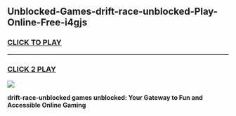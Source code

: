 
## Unblocked-Games-drift-race-unblocked-Play-Online-Free-i4gjs
<h3>
<a href="https://premium76.site?title=drift-race-unblocked&ref=26A">CLICK TO PLAY</a></h3>
<hr>

<h3>
<a href="https://premium76.site?title=drift-race-unblocked&ref=26A">CLICK 2 PLAY</a>
  
</h3>

<a href="https://premium76.site?title=drift-race-unblocked&ref=26A"><img src="https://clearcache.store/games.png"></a>


**drift-race-unblocked games unblocked: Your Gateway to Fun and Accessible Online Gaming**
